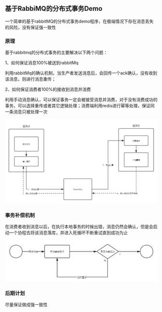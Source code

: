 ## 基于RabbiMQ的分布式事务Demo

一个简单的基于rabbitMQ的分布式事务demo程序，在极端情况下存在消息丢失的风险，没有保证强一致性

### 原理

基于rabbitmq的分布式事务的主要解决以下两个问题：

1、如何保证消息100%被送到rabbitMq

利用rabbitMq的确认机制，当生产者发送消息后，会回传一个ack确认，没有收到该消息，则进行消息重传；

2、如何保证消费者100%的接收到消息并消费

利用手动消息确认，可以保证事务一定会被接受消息并消费，对于没有消费成功的事务，可以选择重传或者其它逻辑处理；消费端利用redis进行幂等处理，保证同一条消息只被处理一次

<img src="./mq.png" alt="mq" style="zoom: 67%;" />

### 事务补偿机制

在消费者收到消息以后，在执行本地事务的时候出错，消息仍然会确认，但是会启动一个协程去将该消息落库，并进入死循环不断重试直到成功为止

<img src="./cs.png" alt="cs" style="zoom: 80%;" />

### 后期计划
尽量保证做成强一致性